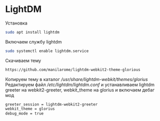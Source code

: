 # LightDM

Установка
```bash
sudo apt install lightdm
```
Включаем службу lightdm
```bash
sudo systemctl enable lightdm.service
```
Скачиваем тему
```bash
https://github.com/manilarome/lightdm-webkit2-theme-glorious
```
Копируем тему в каталог _/usr/share/lightdm-webkit/themes/glorius_
Редактируем файл _/etc/lightdm/lightdm.conf_ и
устанавливаем lightdm greeter на webkit2-greeter,
webkit_theme на glorius и включаем дебаг мод
```bash
greeter_session = lightdm-webkit2-greeter
webkit_theme = glorius
debug_mode = true
```


